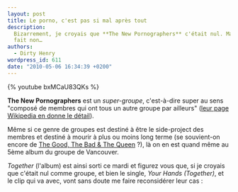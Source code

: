 ```yaml
---
layout: post
title: Le porno, c'est pas si mal après tout
description:
  Bizarrement, je croyais que **The New Pornographers** c'était nul. Mais en
  fait non…
authors:
  - Dirty Henry
wordpress_id: 611
date: "2010-05-06 16:34:39 +0200"
---
```


{% youtube bxMCaU83QKs %}

**The New Pornographers** est un _super-groupe_, c'est-à-dire super au sens
"composé de membres qui ont tous un autre groupe par ailleurs" ([leur page
Wikipedia en donne le détail][1]).

Même si ce genre de groupes est destiné à être le side-project des membres et
destiné à mourir à plus ou moins long terme (se souvient-on encore de [The Good,
The Bad & The Queen][2] ?), là on en est quand même au 5ème album du groupe de
Vancouver.

_Together_ (l'album) est ainsi sorti ce mardi et figurez vous que, si je croyais
que c'était nul comme groupe, et bien le single, _Your Hands (Together)_, et le
clip qui va avec, vont sans doute me faire reconsidérer leur cas :

[1]: https://fr.wikipedia.org/wiki/The_New_Pornographers
[2]: https://fr.wikipedia.org/wiki/The_Good,_the_Bad_and_the_Queen
